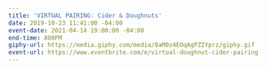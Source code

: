 ```yaml
---
title: 'VIRTUAL PAIRING: Cider & Doughnuts'
date: 2019-10-23 11:41:00 -04:00
event-date: 2021-04-14 19:00:00 -04:00
end-time: 800PM
giphy-url: https://media.giphy.com/media/8aM0z4EOqAgPZIYprz/giphy.gif
event-url: https://www.eventbrite.com/e/virtual-doughnut-cider-pairing-tickets-146651700183
---
```


